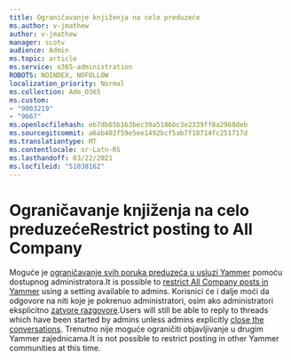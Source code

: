 ```yaml
---
title: Ograničavanje knjiženja na celo preduzeće
ms.author: v-jmathew
author: v-jmathew
manager: scotv
audience: Admin
ms.topic: article
ms.service: o365-administration
ROBOTS: NOINDEX, NOFOLLOW
localization_priority: Normal
ms.collection: Adm_O365
ms.custom:
- "9003219"
- "9667"
ms.openlocfilehash: eb7db65b163bec39a5186bc3e2339ff8a2960deb
ms.sourcegitcommit: a6ab402f59e5ee1492bcf5ab7f18714fc251717d
ms.translationtype: MT
ms.contentlocale: sr-Latn-RS
ms.lasthandoff: 03/22/2021
ms.locfileid: "51038162"
---
```

# <a name="restrict-posting-to-all-company"></a><span data-ttu-id="b9109-102">Ograničavanje knjiženja na celo preduzeće</span><span class="sxs-lookup"><span data-stu-id="b9109-102">Restrict posting to All Company</span></span>

<span data-ttu-id="b9109-103">Moguće je [ograničavanje svih poruka preduzeća u usluzi Yammer](https://support.microsoft.com/office/restrict-all-company-posts-in-yammer-3219d2ae-db15-4c9f-9dd2-28559ae39a97) pomoću dostupnog administratora.</span><span class="sxs-lookup"><span data-stu-id="b9109-103">It is possible to [restrict All Company posts in Yammer](https://support.microsoft.com/office/restrict-all-company-posts-in-yammer-3219d2ae-db15-4c9f-9dd2-28559ae39a97) using a setting available to admins.</span></span> <span data-ttu-id="b9109-104">Korisnici će i dalje moći da odgovore na niti koje je pokrenuo administratori, osim ako administratori eksplicitno [zatvore razgovore](https://support.microsoft.com/office/pin-close-and-report-conversations-in-yammer-62a5fbc2-ff1b-4418-9334-d2b4b17062cb).</span><span class="sxs-lookup"><span data-stu-id="b9109-104">Users will still be able to reply to threads which have been started by admins unless admins explicitly [close the conversations](https://support.microsoft.com/office/pin-close-and-report-conversations-in-yammer-62a5fbc2-ff1b-4418-9334-d2b4b17062cb).</span></span> <span data-ttu-id="b9109-105">Trenutno nije moguće ograničiti objavljivanje u drugim Yammer zajednicama.</span><span class="sxs-lookup"><span data-stu-id="b9109-105">It is not possible to restrict posting in other Yammer communities at this time.</span></span>
